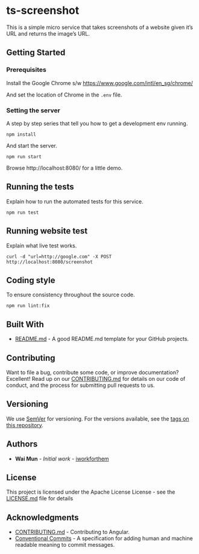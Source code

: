 # ts-screenshot 

This is a simple micro service that takes screenshots of a website given it’s URL and returns the image’s URL.  

## Getting Started

### Prerequisites

Install the Google Chrome s/w https://www.google.com/intl/en_sg/chrome/

And set the location of Chrome in the `.env` file.

### Setting the server

A step by step series that tell you how to get a development env running.

```
npm install
```

And start the server.

```
npm run start
```

Browse http://localhost:8080/ for a little demo.

## Running the tests

Explain how to run the automated tests for this service.  

```
npm run test
```

## Running website test

Explain what live test works.

```
curl -d "url=http://google.com" -X POST http://localhost:8080/screenshot
```

## Coding style

To ensure consistency throughout the source code.

```
npm run lint:fix
```

## Built With

* [README.md](https://github.com/iworkforthem/README.md/blob/master/README.md) - A good README.md template for your GitHub projects.

## Contributing

Want to file a bug, contribute some code, or improve documentation? Excellent! Read up on our [CONTRIBUTING.md](https://github.com/angular/angular/blob/master/CONTRIBUTING.md) for details on our code of conduct, and the process for submitting pull requests to us.

## Versioning

We use [SemVer](http://semver.org/) for versioning. For the versions available, see the [tags on this repository](https://github.com/your/project/tags). 

## Authors

* **Wai Mun** - *Initial work* - [iworkforthem](https://github.com/iworkforthem)

## License

This project is licensed under the Apache License License - see the [LICENSE.md](LICENSE.md) file for details

## Acknowledgments

* [CONTRIBUTING.md](https://github.com/angular/angular/blob/master/CONTRIBUTING.md) - Contributing to Angular.
* [Conventional Commits](https://www.conventionalcommits.org/) - A specification for adding human and machine readable meaning to commit messages.